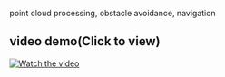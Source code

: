 point cloud processing, obstacle avoidance, navigation

## **video demo**(Click to view)

[![Watch the video](https://img.youtube.com/vi/lHRiaG6HYnY/0.jpg)](https://www.youtube.com/watch?v=lHRiaG6HYnY)
